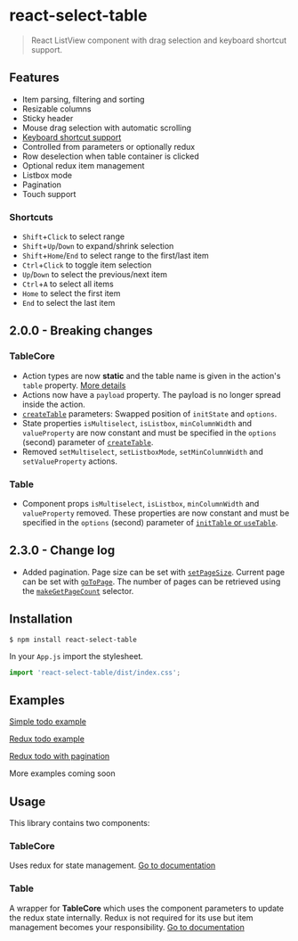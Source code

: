 # react-select-table

> React ListView component with drag selection and keyboard shortcut support.

## Features

* Item parsing, filtering and sorting
* Resizable columns
* Sticky header
* Mouse drag selection with automatic scrolling
* [Keyboard shortcut support](#shortcuts)
* Controlled from parameters or optionally redux
* Row deselection when table container is clicked
* Optional redux item management
* Listbox mode
* Pagination
* Touch support

### Shortcuts

* `Shift`+`Click` to select range
* `Shift`+`Up`/`Down` to expand/shrink selection
* `Shift`+`Home`/`End` to select range to the first/last item
* `Ctrl`+`Click` to toggle item selection
* `Up`/`Down` to select the previous/next item
* `Ctrl`+`A` to select all items
* `Home` to select the first item
* `End` to select the last item

## 2.0.0 - Breaking changes

### TableCore

* Action types are now **static** and the table name is given in the action's `table` property. [More details](/docs/core.md#actions)
* Actions now have a `payload` property. The payload is no longer spread inside the action.
* [`createTable`](./docs/core.md#reducer) parameters: Swapped position of `initState` and `options`.
* State properties `isMultiselect`, `isListbox`, `minColumnWidth` and `valueProperty` are now constant and must be specified in the `options` (second) parameter of [`createTable`](./docs/core.md#reducer).
* Removed `setMultiselect`, `setListboxMode`, `setMinColumnWidth` and `setValueProperty` actions.

### Table

* Component props `isMultiselect`, `isListbox`, `minColumnWidth` and `valueProperty` removed. These properties are now constant and must be specified in the `options` (second) parameter of [`initTable` or `useTable`](./docs/table.md#setup).

## 2.3.0 - Change log

* Added pagination. Page size can be set with [`setPageSize`](./docs/core.md#setpagesize). Current page can be set with [`goToPage`](./docs/core.md#gotopage). The number of pages can be retrieved using the [`makeGetPageCount`](./docs/core.md#makeGetPageCount) selector.

## Installation

```shell
$ npm install react-select-table
```

In your `App.js` import the stylesheet.

````javascript
import 'react-select-table/dist/index.css';
````

## Examples

[Simple todo example](https://codesandbox.io/s/rst-simple-wk07o)

[Redux todo example](https://codesandbox.io/s/rst-redux-mrii6)

[Redux todo with pagination](https://codesandbox.io/s/rst-pagination-v5ehy)

More examples coming soon

## Usage

This library contains two components: 

### TableCore

Uses redux for state management. [Go to documentation](/docs/core.md)

### Table

A wrapper for **TableCore** which uses the component parameters to update the redux state internally. Redux is not required for its use but item management becomes your responsibility. [Go to documentation](/docs/table.md)